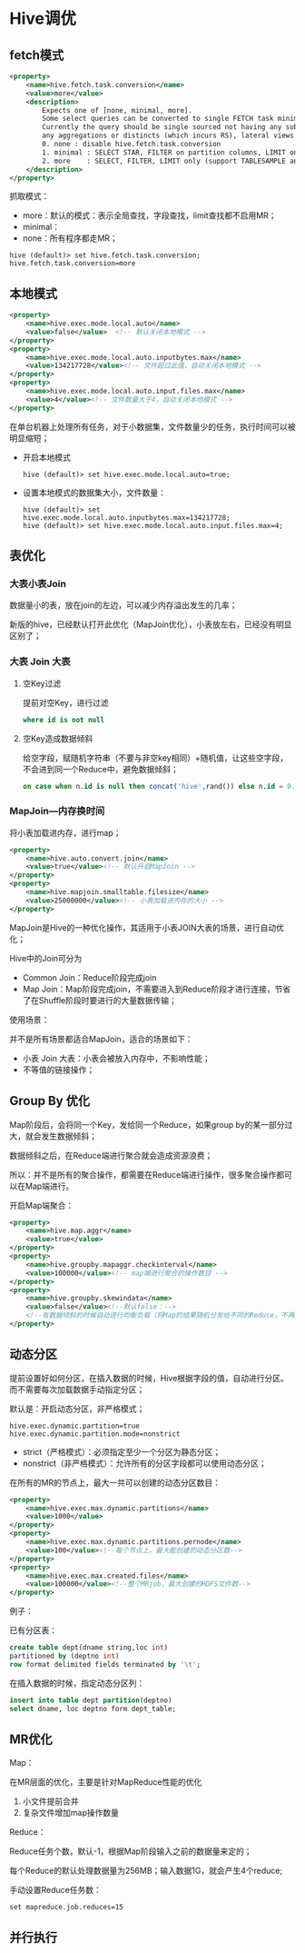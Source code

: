 # Hive调优

## fetch模式

```xml
<property>
    <name>hive.fetch.task.conversion</name>
    <value>more</value>
    <description>
        Expects one of [none, minimal, more].
        Some select queries can be converted to single FETCH task minimizing latency.
        Currently the query should be single sourced not having any subquery and should not have
        any aggregations or distincts (which incurs RS), lateral views and joins.
        0. none : disable hive.fetch.task.conversion
        1. minimal : SELECT STAR, FILTER on partition columns, LIMIT only
        2. more    : SELECT, FILTER, LIMIT only (support TABLESAMPLE and virtual columns)
    </description>
</property>
```

抓取模式：

- more：默认的模式：表示全局查找，字段查找，limit查找都不启用MR；
- minimal：
- none：所有程序都走MR；

```shell
hive (default)> set hive.fetch.task.conversion;
hive.fetch.task.conversion=more
```

## 本地模式

```xml
<property>
    <name>hive.exec.mode.local.auto</name>
    <value>false</value>  <!-- 默认关闭本地模式 -->
</property>
<property>
    <name>hive.exec.mode.local.auto.inputbytes.max</name>
    <value>134217728</value><!-- 文件超过此值，自动关闭本地模式 -->
</property>
<property>
    <name>hive.exec.mode.local.auto.input.files.max</name>
    <value>4</value><!-- 文件数量大于4，自动关闭本地模式 -->
</property>
```

在单台机器上处理所有任务，对于小数据集，文件数量少的任务，执行时间可以被明显缩短；

- 开启本地模式

  ```shell
  hive (default)> set hive.exec.mode.local.auto=true;
  ```

- 设置本地模式的数据集大小，文件数量：

  ```shell
  hive (default)> set hive.exec.mode.local.auto.inputbytes.max=134217728;
  hive (default)> set hive.exec.mode.local.auto.input.files.max=4;
  ```

## 表优化

### 大表小表Join

数据量小的表，放在join的左边，可以减少内存溢出发生的几率；

新版的hive，已经默认打开此优化（MapJoin优化），小表放左右，已经没有明显区别了；

### 大表 Join 大表

1. 空Key过滤

   提前对空Key，进行过滤

   ```sql
   where id is not null
   ```

2. 空Key造成数据倾斜

   给空字段，赋随机字符串（不要与非空key相同）+随机值，让这些空字段，不会进到同一个Reduce中，避免数据倾斜；

   ```sql
   on case when n.id is null then concat('hive',rand()) else n.id = 0.id;
   ```

### MapJoin—内存换时间

将小表加载进内存，进行map；

```xml
<property>
    <name>hive.auto.convert.join</name>
    <value>true</value><!-- 默认开启MapJoin -->
</property>
<property>
    <name>hive.mapjoin.smalltable.filesize</name>
    <value>25000000</value><!-- 小表加载进内存的大小 -->
</property>
```

MapJoin是Hive的一种优化操作，其适用于小表JOIN大表的场景，进行自动优化；

Hive中的Join可分为

- Common Join：Reduce阶段完成join
- Map Join：Map阶段完成join，不需要进入到Reduce阶段才进行连接，节省了在Shuffle阶段时要进行的大量数据传输；

使用场景：

并不是所有场景都适合MapJoin，适合的场景如下：

- 小表 Join 大表：小表会被放入内存中，不影响性能；
- 不等值的链接操作；

## Group By 优化

Map阶段后，会将同一个Key，发给同一个Reduce，如果group by的某一部分过大，就会发生数据倾斜；

数据倾斜之后，在Reduce端进行聚合就会造成资源浪费；

所以：并不是所有的聚合操作，都需要在Reduce端进行操作，很多聚合操作都可以在Map端进行。

开启Map端聚合：

```xml
<property>
    <name>hive.map.aggr</name>
    <value>true</value>
</property>
<property>
    <name>hive.groupby.mapaggr.checkinterval</name>
    <value>100000</value><!-- map端进行聚合的操作数目 -->
</property>
<property>
    <name>hive.groupby.skewindata</name>
    <value>false</value><!--默认false：-->
    <!--有数据倾斜的时候自动进行均衡负载（将Map的结果随机分发给不同的Reduce，不再通过Key分发-->
</property>
```

## 动态分区

提前设置好如何分区，在插入数据的时候，Hive根据字段的值，自动进行分区。而不需要每次加载数据手动指定分区；

默认是：开启动态分区，非严格模式；

```shell
hive.exec.dynamic.partition=true
hive.exec.dynamic.partition.mode=nonstrict
```

- strict（严格模式）：必须指定至少一个分区为静态分区；
- nonstrict（非严格模式）：允许所有的分区字段都可以使用动态分区；

在所有的MR的节点上，最大一共可以创建的动态分区数目：

```xml
<property>
    <name>hive.exec.max.dynamic.partitions</name>
    <value>1000</value>
</property>
<property>
    <name>hive.exec.max.dynamic.partitions.pernode</name>
    <value>100</value><!--每个节点上，最大能创建的动态分区数-->
</property>
<property>
    <name>hive.exec.max.created.files</name>
    <value>100000</value><!--整个MRjob，最大创建的HDFS文件数-->
</property>
```

例子：

已有分区表：

```sql
create table dept(dname string,loc int)
partitioned by (deptno int)
row format delimited fields terminated by '\t';
```

在插入数据的时候，指定动态分区列：

```sql
insert into table dept partition(deptno)
select dname, loc deptno form dept_table;
```

## MR优化

Map：

在MR层面的优化，主要是针对MapReduce性能的优化

1. 小文件提前合并
2. 复杂文件增加map操作数量

Reduce：

Reduce任务个数，默认-1，根据Map阶段输入之前的数据量来定的；

每个Reduce的默认处理数据量为256MB；输入数据1G，就会产生4个reduce;

手动设置Reduce任务数：

```shell
set mapreduce.job.reduces=15
```

## 并行执行

